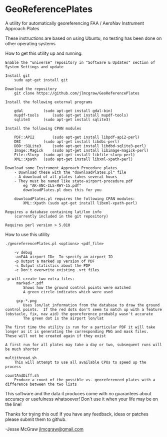 GeoReferencePlates
==================

A utility for automatically georeferencing FAA / AeroNav Instrument Approach Plates

These instructions are based on using Ubuntu, no testing has been done on other operating systems

How to get this utility up and running:

	Enable the "universe" repository in "Software & Updates" section of System Settings and update

	Install git
		sudo apt-get install git

	Download the repository
		git clone https://github.com/jlmcgraw/GeoReferencePlates

	Install the following external programs
		
		gdal 		 (sudo apt-get install gdal-bin)
		mupdf-tools 	 (sudo apt-get install mupdf-tools)
		sqlite3 	 (sudo apt-get install sqlite3)

	Install the following CPAN modules
		
		PDF::API2   	 (sudo apt-get install libpdf-api2-perl)
		DBI 		 (sudo apt-get install libdbi-perl)
		DBD::SQLite3	 (sudo apt-get install libdbd-sqlite3-perl) 
		Image::Magick	 (sudo apt-get install libimage-magick-perl)
		File::Slurp	 (sudo apt-get install libfile-slurp-perl)
		XML::Xpath 	 (sudo apt-get install libxml-xpath-perl)

	Download some Instrument Approach Procedure plates
		- Download these with the "downloadPlates.pl" file
		- A download of all plates takes several hours
		- They must be named like state-airport-procedure.pdf
			eg "AK-ANC-ILS-RWY-15.pdf"
			downloadPlates.pl does this for you
	
		downloadPlates.pl requires the following CPAN modules:
			XML::Xpath (sudo apt-get install libxml-xpath-perl)

	Requires a database containing lat/lon info 
		(currently included in the git repository)

	Requires perl version > 5.010

How to use this utility

	./georeferencePlates.pl <options> <pdf_file>

		-v debug
		-a<FAA airport ID>  To specify an airport ID
		-p Output a marked up version of PDF
		-s Output statistics about the PDF
		-c Don't overwrite existing .vrt files

	-p will create two extra files:
		 marked-*.pdf
			Shows how the ground control points were matched
			A green circle indicates which were used 

		 gcp-*.png
			Uses lon/lat information from the database to draw the ground control points.  If the red dots don't seem to match up with a feature (obstacle, fix, nav aid) the georeference probably wasn't accurate
			The green dot is the airport lon/lat

	The first time the utility is run for a particular PDF it will take longer as it is generating the corresponding PNG and mask files.  These will not be created again if they exist

	A first run for all plates may take a day or two, subsequent runs will be much shorter

	multithread.sh
		This will attempt to use all available CPUs to speed up the process

	countAndDiff.sh
		Produce a count of the possible vs. georeferenced plates with a difference between the two lists

This software and the data it produces come with no guarantees about accuracy or usefulness whatsoever!  Don't use it when your life may be on the line!

Thanks for trying this out!  If you have any feedback, ideas or patches please submit them to github.

-Jesse McGraw
jlmcgraw@gmail.com
